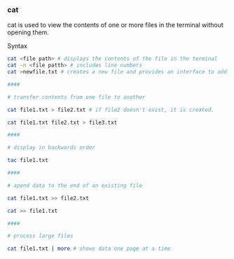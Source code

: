 ### cat
cat is used to view the contents of one or more files in the terminal without opening them.  

Syntax
~~~ bash
cat <file path> # displays the contents of the file in the terminal
cat -n <file patth> # includes line numbers
cat >newfile.txt # creates a new file and provides an interface to add content.  Use ctrl-d to exit the editor 

####

# transfer contents from one file to another

cat file1.txt > file2.txt # if file2 doesn't exist, it is created.

cat file1.txt file2.txt > file3.txt

####

# display in backwards order

tac file1.txt

####

# apend data to the end of an existing file

cat file1.txt >> file2.txt

cat >> file1.txt

####

# process large files

cat file1.txt | more # shows data one page at a time
~~~
